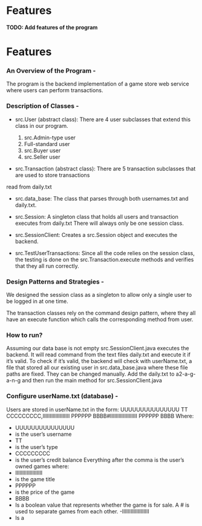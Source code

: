 # Features

**TODO: Add features of the program**

# Features

###  An Overview of the Program -
The program is the backend implementation of a game store web service where users can
perform transactions.

### Description of Classes -
- src.User (abstract class): There are 4 user subclasses that extend this class in our program.
    1. src.Admin-type user
    2. Full-standard user
    3. src.Buyer user
    4. src.Seller user

- src.Transaction (abstract class): There are 5 transaction subclasses that are used to store transactions


read from daily.txt

- src.data_base: The class that parses through both usernames.txt and daily.txt.


- src.Session: A singleton class that holds all users and transaction executes from daily.txt
  There will always only be one session class.

- src.SessionClient: Creates a src.Session object and executes the backend.

- src.TestUserTransactions: Since all the code relies on the session class, the testing
  is done on the src.Transaction.execute methods and verifies that they all run correctly.

### Design Patterns and Strategies -
We designed the session class as a singleton to allow only a single user to be logged
in at one time.

The transaction classes rely on the command design pattern, where they all have an
execute function which calls the corresponding method from user.

### How to run?
Assuming our data base is not empty
src.SessionClient.java executes the backend. It will read command from the text files daily.txt and execute it if it’s valid. To check if it’s valid, the backend will check with userName.txt, a file that stored all our existing user in
src.data_base.java where these file paths are fixed. They can be changed manually.
Add the daily.txt to a2-a-g-a-n-g and then run the main method for src.SessionClient.java 



### Configure userName.txt (database) -
Users are stored in userName.txt in the form:
UUUUUUUUUUUUUUU TT CCCCCCCCC,IIIIIIIIIIIIIIIIIII PPPPPP BBBB#IIIIIIIIIIIIIIIIIII PPPPPP BBBB
Where:
-   UUUUUUUUUUUUUUU
-   is the user’s username
-  TT
-   is the user’s type
-   CCCCCCCCC
-   is the user’s credit balance
    Everything after the comma is the user’s owned games where:
-  IIIIIIIIIIIIIIIIIII
- is the game title
-  PPPPPP
- is the price of the game
-  BBBB
- Is a boolean value that represents whether the game is for sale.
  A # is used to separate games from each other.
  -IIIIIIIIIIIIIIIIIII
- Is a 










